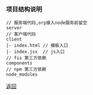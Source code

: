 ### 项目结构说明

````
// 服务端代码,orp接入node服务前留空
server
// 客户端代码
client
|- index.html // 模板入口
|- index.jsx  // js入口
// fis 第三方依赖
components
// npm 第三方依赖
node_modules
````

[返回](readme.md)
